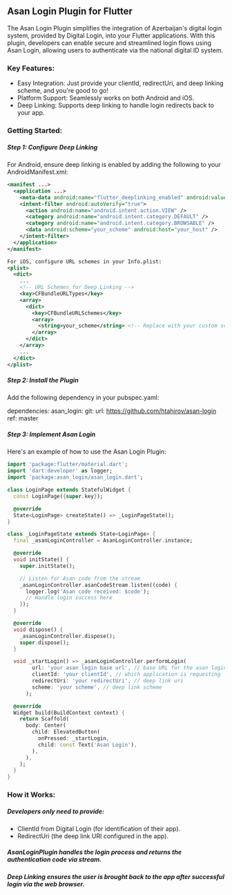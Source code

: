 ## Asan Login Plugin for Flutter
The Asan Login Plugin simplifies the integration of Azerbaijan's digital login system, provided by Digital Login, into your Flutter applications. With this plugin, developers can enable secure and streamlined login flows using Asan Login, allowing users to authenticate via the national digital ID system.

### Key Features:
- Easy Integration: Just provide your clientId, redirectUri, and deep linking scheme, and you're good to go!
- Platform Support: Seamlessly works on both Android and iOS.
- Deep Linking: Supports deep linking to handle login redirects back to your app.
### Getting Started:
##### Step 1: Configure Deep Linking
For Android, ensure deep linking is enabled by adding the following to your AndroidManifest.xml:
```xml
<manifest ...>
  <application ...>
    <meta-data android:name="flutter_deeplinking_enabled" android:value="true" />
    <intent-filter android:autoVerify="true">
      <action android:name="android.intent.action.VIEW" />
      <category android:name="android.intent.category.DEFAULT" />
      <category android:name="android.intent.category.BROWSABLE" />
      <data android:scheme="your_scheme" android:host="your_host" />
    </intent-filter>
  </application>
</manifest>
```
```xml
For iOS, configure URL schemes in your Info.plist:
<plist>
  <dict>
    ...
    <!-- URL Schemes for Deep Linking -->
    <key>CFBundleURLTypes</key>
    <array>
      <dict>
        <key>CFBundleURLSchemes</key>
        <array>
          <string>your_scheme</string> <!-- Replace with your custom scheme -->
        </array>
      </dict>
    </array>
    ...
  </dict>
</plist>
```

##### Step 2: Install the Plugin
Add the following dependency in your pubspec.yaml:

dependencies:
  asan_login:
    git:
      url: https://github.com/htahirov/asan-login
      ref: master
  
##### Step 3: Implement Asan Login
Here's an example of how to use the Asan Login Plugin:
```dart
import 'package:flutter/material.dart';
import 'dart:developer' as logger;
import 'package:asan_login/asan_login.dart';

class LoginPage extends StatefulWidget {
  const LoginPage({super.key});

  @override
  State<LoginPage> createState() => _LoginPageState();
}

class _LoginPageState extends State<LoginPage> {
  final _asanLoginController = AsanLoginController.instance;

  @override
  void initState() {
    super.initState();

    // Listen for Asan code from the stream
    _asanLoginController.asanCodeStream.listen((code) {
      logger.log('Asan code received: $code');
      // Handle login success here
    });
  }

  @override
  void dispose() {
    _asanLoginController.dispose();
    super.dispose();
  }

  void _startLogin() => _asanLoginController.performLogin(
        url: 'your asan login base url', // base URL for the asan login
        clientId: 'your clientId', // which application is requesting
        redirectUri: 'your redirectUri', // deep link uri
        scheme: 'your scheme', // deep link scheme
      );

  @override
  Widget build(BuildContext context) {
    return Scaffold(
      body: Center(
        child: ElevatedButton(
          onPressed: _startLogin,
          child: const Text('Asan Login'),
        ),
      ),
    );
  }
}
```

### How it Works:
##### Developers only need to provide:
- ClientId from Digital Login (for identification of their app).
- RedirectUri (the deep link URI configured in the app).
  
##### AsanLoginPlugin handles the login process and returns the authentication code via stream.
##### Deep Linking ensures the user is brought back to the app after successful login via the web browser.
